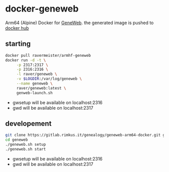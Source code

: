 # docker-geneweb
Arm64 (Alpine) Docker for [GeneWeb](https://github.com/geneweb/geneweb "Geneweb Repository").
the generated image is pushed to [docker hub](https://hub.docker.com/r/ravermeister/armhf-geneweb)

## starting
```bash
docker pull ravermeister/armhf-geneweb
docker run -d -t \
	 -p 2317:2317 \
	 -p 2316:2316 \
	 -l raver/geneweb \
	 -v $LOGDIR:/var/log/geneweb \
	 --name geneweb \
	 raver/geneweb:latest \
	 genweb-launch.sh
```
*  gwsetup will be available on localhost:2316
*  gwd will be available on localhost:2317

## developement
```bash
git clone https://gitlab.rimkus.it/genealogy/geneweb-arm64-docker.git geneweb
cd geneweb
./geneweb.sh setup
./geneweb.sh start
```
*  gwsetup will be available on localhost:2316
*  gwd will be available on localhost:2317
